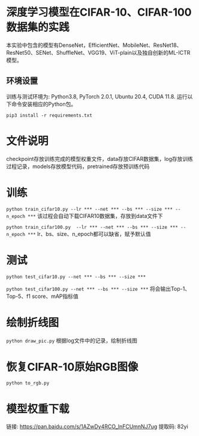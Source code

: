# 深度学习模型在CIFAR-10、CIFAR-100数据集的实践
本实验中包含的模型有DenseNet，EfficientNet、MobileNet、ResNet18、ResNet50、SENet、ShuffleNet、VGG19、ViT-plain以及独自创新的ML-ICTR模型。

## 环境设置
训练与测试环境为: Python3.8, PyTorch 2.0.1, Ubuntu 20.4, CUDA 11.8. 运行以下命令安装相应的Python包。
```
pip3 install -r requirements.txt
```
# 文件说明
checkpoint存放训练完成的模型权重文件，data存放CIFAR数据集，log存放训练过程记录，models存放模型代码，pretrained存放预训练代码

# 训练
`python train_cifar10.py --lr *** --net *** --bs *** --size *** --n_epoch ***`  该过程会自动下载CIFAR10数据集，存放到data文件下

`python train_cifar100.py  --lr *** --net *** --bs *** --size *** --n_epoch ***`  lr、bs、size、n_epoch都可以缺省，赋予默认值

# 测试
`python test_cifar10.py --net *** --bs *** --size ***`

`python test_cifar100.py --net *** --bs *** --size ***`  将会输出Top-1、Top-5、f1 score、mAP指标值

# 绘制折线图
`python draw_pic.py`  根据log文件中的记录，绘制折线图

# 恢复CIFAR-10原始RGB图像
`python to_rgb.py`

# 模型权重下载
链接: https://pan.baidu.com/s/1AZwDy4RCO_lnFCUmnNJ7ug 提取码: 82yi


